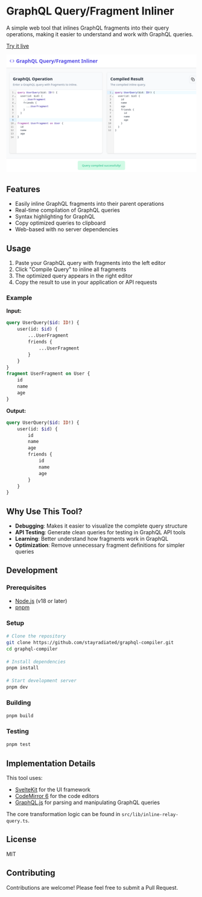 # GraphQL Query/Fragment Inliner

A simple web tool that inlines GraphQL fragments into their query operations, making it easier to understand and work with GraphQL queries.

[Try it live](https://stayradiated.github.io/graphql-compiler)

![Screenshot of GraphQL Query/Fragment Inliner tool](./screenshot.png)

## Features

- Easily inline GraphQL fragments into their parent operations
- Real-time compilation of GraphQL queries
- Syntax highlighting for GraphQL
- Copy optimized queries to clipboard
- Web-based with no server dependencies

## Usage

1. Paste your GraphQL query with fragments into the left editor
2. Click "Compile Query" to inline all fragments
3. The optimized query appears in the right editor
4. Copy the result to use in your application or API requests

### Example

**Input:**

```graphql
query UserQuery($id: ID!) {
	user(id: $id) {
		...UserFragment
		friends {
			...UserFragment
		}
	}
}
fragment UserFragment on User {
	id
	name
	age
}
```

**Output:**

```graphql
query UserQuery($id: ID!) {
	user(id: $id) {
		id
		name
		age
		friends {
			id
			name
			age
		}
	}
}
```

## Why Use This Tool?

- **Debugging**: Makes it easier to visualize the complete query structure
- **API Testing**: Generate clean queries for testing in GraphQL API tools
- **Learning**: Better understand how fragments work in GraphQL
- **Optimization**: Remove unnecessary fragment definitions for simpler queries

## Development

### Prerequisites

- [Node.js](https://nodejs.org/) (v18 or later)
- [pnpm](https://pnpm.io/)

### Setup

```bash
# Clone the repository
git clone https://github.com/stayradiated/graphql-compiler.git
cd graphql-compiler

# Install dependencies
pnpm install

# Start development server
pnpm dev
```

### Building

```bash
pnpm build
```

### Testing

```bash
pnpm test
```

## Implementation Details

This tool uses:

- [SvelteKit](https://kit.svelte.dev/) for the UI framework
- [CodeMirror 6](https://codemirror.net/) for the code editors
- [GraphQL.js](https://github.com/graphql/graphql-js) for parsing and manipulating GraphQL queries

The core transformation logic can be found in `src/lib/inline-relay-query.ts`.

## License

MIT

## Contributing

Contributions are welcome! Please feel free to submit a Pull Request.
